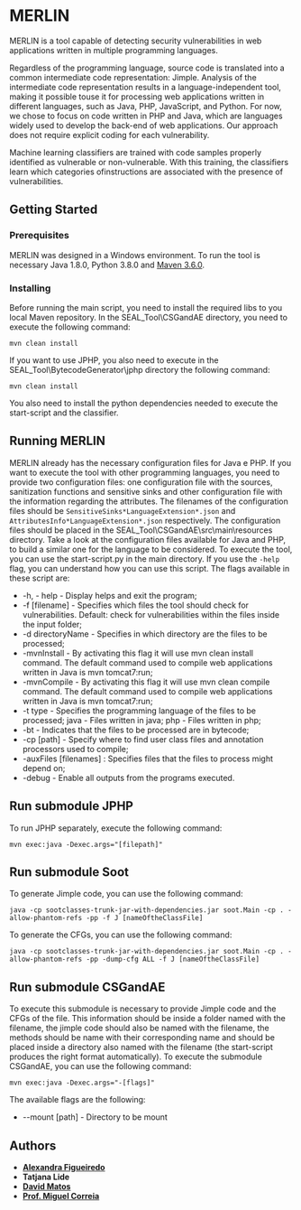 # MERLIN

MERLIN is a tool capable of detecting security vulnerabilities in web applications written in multiple programming languages.

Regardless  of  the  programming  language,  source  code  is translated  into  a  common  intermediate  code  representation: Jimple.  Analysis  of  the  intermediate  code  representation  results  in  a  language-independent  tool,  making  it  possible  touse  it  for  processing  web  applications  written  in  different languages,  such  as  Java,  PHP,  JavaScript,  and  Python.  For now,  we  chose  to  focus  on  code  written  in  PHP  and  Java, which are languages widely used to develop the back-end of web applications. Our approach does not require explicit coding for each vulnerability.  

Machine  learning  classifiers  are  trained  with  code samples  properly  identified  as  vulnerable  or  non-vulnerable. With  this  training,  the  classifiers  learn  which  categories  ofinstructions are associated with the presence of vulnerabilities.

## Getting Started

### Prerequisites

MERLIN was designed in a Windows environment. To run the tool is necessary  Java 1.8.0, Python 3.8.0 and [Maven 3.6.0](https://maven.apache.org/).

### Installing

Before running the main script, you need to install the required libs to you local Maven repository. In the SEAL_Tool\CSGandAE directory, you need to execute the following command:

```
mvn clean install
```

If you want to use JPHP, you also need to execute in the SEAL_Tool\BytecodeGenerator\jphp directory the following command:

```
mvn clean install
```
You also need to install the python dependencies needed to execute the start-script and the classifier.

## Running MERLIN

MERLIN already has the necessary configuration files for Java e PHP. If you want to execute the tool with other programming languages, you need to provide two configuration files: one configuration file with the sources, sanitization functions and sensitive sinks and other configuration file with the information regarding the attributes. The filenames of the configuration files should be `SensitiveSinks*LanguageExtension*.json` and `AttributesInfo*LanguageExtension*.json` respectively. The configuration files should be placed in the SEAL_Tool\CSGandAE\src\main\resources directory. Take a look at the configuration files available for Java and PHP, to build a similar one for the language to be considered. 
To execute the tool, you can use the start-script.py in the main directory. If you use the `-help` flag, you can understand how you can use this script. The flags available in these script are:

* -h, - help - Display helps and exit the program;
* -f [filename] - Specifies which files the tool should check for vulnerabilities. Default: check for vulnerabilities within the files inside the input folder;
* -d directoryName - Specifies in which directory are the files to be processed;
* -mvnInstall - By activating this flag it will use mvn clean install command. The default command used to compile web applications written in Java is mvn tomcat7:run;
* -mvnCompile - By activating this flag it will use mvn clean compile command. The default command used to compile web applications written in Java is mvn tomcat7:run;
* -t type - Specifies the programming language of the files to be processed;
     java - Files written in java; 
     php - Files written in php;
* -bt - Indicates that the files to be processed are in bytecode;
* -cp [path] - Specify where to find user class files and annotation processors used to compile;
* -auxFiles [filenames] : Specifies files that the files to process might depend on;
* -debug - Enable all outputs from the programs executed.

## Run submodule JPHP

To run JPHP separately, execute the following command:

```
mvn exec:java -Dexec.args="[filepath]"
```

## Run submodule Soot

To generate Jimple code, you can use the following command:

```
java -cp sootclasses-trunk-jar-with-dependencies.jar soot.Main -cp . -allow-phantom-refs -pp -f J [nameOftheClassFile]
```

To generate the CFGs, you can use the following command:
```
java -cp sootclasses-trunk-jar-with-dependencies.jar soot.Main -cp . -allow-phantom-refs -pp -dump-cfg ALL -f J [nameOftheClassFile]
```

## Run submodule CSGandAE 

To execute this submodule is necessary to provide Jimple code and the CFGs of the file. This information should be inside a folder named with the filename, the jimple code should also be named with the filename, the methods should be name with their corresponding name and should be placed inside a directory also named with the filename (the start-script produces the right format automatically). To execute the submodule CSGandAE, you can use the following command: 

```
mvn exec:java -Dexec.args="-[flags]"
```

The available flags are the following:

* --mount [path] - Directory to be mount

## Authors

* **[Alexandra Figueiredo](https://github.com/asgcfigueiredo)**
* **Tatjana Lide**
* **[David Matos](https://github.com/davidmatos)**
* **[Prof. Miguel Correia](https://github.com/mpcorreia)**
